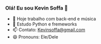 ### Olá! Eu sou Kevin Soffa 👋

- 🔭 Hoje trabalho com back-end e música
- 🌱 Estudo Python e fremeworks
- 📫 Contato: Kevinsoffa@gmail.com
- 😄 Pronouns: Ele/Dele

